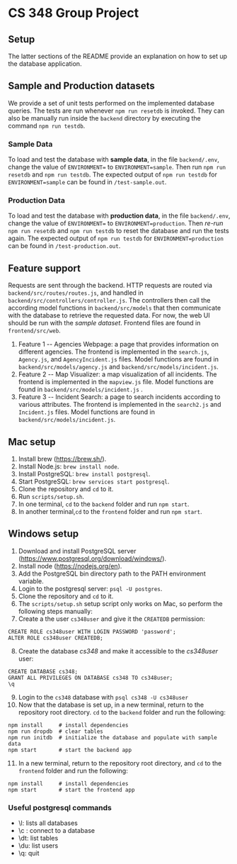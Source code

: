 # CS 348 Group Project
## Setup
The latter sections of the README provide an explanation on how to set up the database application.
## Sample and Production datasets
We provide a set of unit tests performed on the implemented database queries. The tests are run whenever `npm run resetdb` is invoked. They can also be manually run inside the `backend` directory by executing the command `npm run testdb`.
### Sample Data
To load and test the database with **sample data**, in the file `backend/.env`, change the value of `ENVIRONMENT=` to `ENVIRONMENT=sample`. Then run `npm run resetdb` and `npm run testdb`. The expected output of `npm run testdb` for `ENVIRONMENT=sample` can be found in `/test-sample.out`.
### Production Data
To load and test the database with **production data**, in the file `backend/.env`, change the value of `ENVIRONMENT=` to `ENVIRONMENT=production`. Then *re-run* `npm run resetdb` and `npm run testdb` to reset the database and run the tests again. The expected output of `npm run testdb` for `ENVIRONMENT=production` can be found in `/test-production.out`.

## Feature support
Requests are sent through the backend. HTTP requests are routed via `backend/src/routes/routes.js`, and handled in `backend/src/controllers/controller.js`. The controllers then call the according model functions in `backend/src/models` that then communicate with the database to retrieve the requested data.
For now, the web UI should be run with the *sample dataset*. Frontend files are found in `frontend/src/web`.
1. Feature 1 -- Agencies Webpage: a page that provides information on different agencies. The frontend is implemented in the `search.js`, `Agency.js`, and `AgencyIncident.js` files. Model functions are found in `backend/src/models/agency.js` and `backend/src/models/incident.js`.
2. Feature 2 -- Map Visualizer: a map visualization of all incidents. The frontend is implemented in the `mapview.js` file. Model functions are found in `backend/src/models/incident.js` . 
3. Feature 3 -- Incident Search: a page to search incidents according to various attributes. The frontend is implemented in the `search2.js` and `Incident.js` files. Model functions are found in `backend/src/models/incident.js`.

## Mac setup
1. Install brew (https://brew.sh/).
2. Install Node.js: `brew install node`.
3. Install PostgreSQL: `brew install postgresql`.
4. Start PostgreSQL: `brew services start postgresql`.
5. Clone the repository and `cd` to it.
6. Run `scripts/setup.sh`.
7. In one terminal, `cd` to the `backend` folder and run `npm start`.
8. In another terminal,`cd` to the `frontend` folder and run `npm start`.
## Windows setup
1. Download and install PostgreSQL server (https://www.postgresql.org/download/windows/).
2. Install node (https://nodejs.org/en).
3. Add the PostgreSQL bin directory path to the PATH environment variable.
4. Login to the postgresql server: `psql -U postgres`.
5. Clone the repository and `cd` to it.
6. The `scripts/setup.sh` setup script only works on Mac, so perform the following steps manually:
7. Create a the user `cs348user` and give it the `CREATEDB` permission:
```
CREATE ROLE cs348user WITH LOGIN PASSWORD 'password';
ALTER ROLE cs348user CREATEDB;
```
8. Create the database *cs348* and make it accessible to the *cs348user* user:
```
CREATE DATABASE cs348;
GRANT ALL PRIVILEGES ON DATABASE cs348 TO cs348user;
\q
```
9. Login to the `cs348` database with `psql cs348 -U cs348user`
10. Now that the database is set up, in a new terminal, return to the repository root directory. `cd` to the `backend` folder and run the following:
```
npm install     # install dependencies
npm run dropdb  # clear tables
npm run initdb  # initialize the database and populate with sample data
npm start       # start the backend app
```
11. In a new terminal, return to the repository root directory, and `cd` to the `frontend` folder and run the following:
```
npm install     # install dependencies
npm start       # start the frontend app
```

### Useful postgresql commands
* \l: lists all databases
* \c <database>: connect to a database
* \dt: list tables
* \du: list users
* \q: quit
